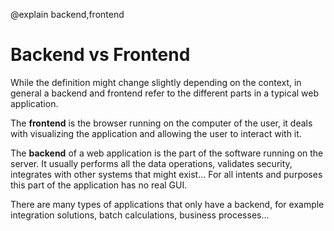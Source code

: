 @explain backend,frontend

# Backend vs Frontend

While the definition might change slightly depending on the context, in general a backend and frontend refer to the different parts in a typical web application.

The **frontend** is the browser running on the computer of the user, it deals with visualizing the application and allowing the user to interact with it.

The **backend** of a web application is the part of the software running on the server. It usually performs all the data operations, validates security, integrates with other systems that might exist... For all intents and purposes this part of the application has no real GUI.

There are many types of applications that only have a backend, for example integration solutions, batch calculations, business processes...
